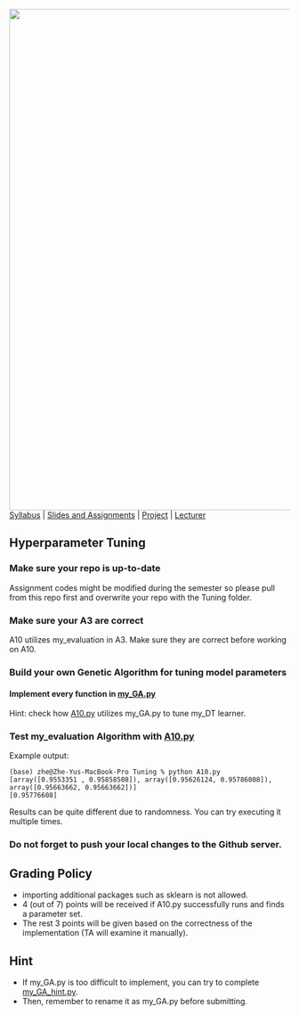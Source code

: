 [<img width=900 src="https://github.com/hil-se/fds/blob/master/img/title.png?raw=yes">](https://github.com/hil-se/fds/blob/master/README.md)   
[Syllabus](https://github.com/hil-se/fds/blob/master/README.md) |
[Slides and Assignments](https://github.com/hil-se/fds/blob/master/assignments/README.md) |
[Project](https://github.com/hil-se/fds/blob/master/assignments/project.md) |
[Lecturer](http://zhe-yu.github.io) 

## Hyperparameter Tuning

### Make sure your repo is up-to-date

Assignment codes might be modified during the semester so please pull from this repo first and overwrite your repo with the Tuning folder. 

### Make sure your A3 are correct

A10 utilizes my_evaluation in A3. Make sure they are correct before working on A10.

### Build your own Genetic Algorithm for tuning model parameters

#### Implement every function in [my_GA.py](https://github.com/hil-se/fds/blob/master/assignments/Tuning/my_GA.py)
Hint: check how [A10.py](https://github.com/hil-se/fds/blob/master/assignments/Tuning/A10.py) utilizes my_GA.py to tune my_DT learner.

### Test my_evaluation Algorithm with [A10.py](https://github.com/hil-se/fds/blob/master/assignments/Tuning/A10.py)
Example output:
```
(base) zhe@Zhe-Yus-MacBook-Pro Tuning % python A10.py
[array([0.9553351 , 0.95858508]), array([0.95626124, 0.95786008]), array([0.95663662, 0.95663662])]
[0.95776608]
```
Results can be quite different due to randomness. You can try executing it multiple times.

### Do not forget to push your local changes to the Github server.
 
## Grading Policy
 - importing additional packages such as sklearn is not allowed.
 - 4 (out of 7) points will be received if A10.py successfully runs and finds a parameter set.
 - The rest 3 points will be given based on the correctness of the implementation (TA will examine it manually).

## Hint
 - If my_GA.py is too difficult to implement, you can try to complete [my_GA_hint.py](https://github.com/hil-se/fds/blob/master/assignments/Tuning/my_GA_hint.py).
 - Then, remember to rename it as my_GA.py before submitting. 
 
 


